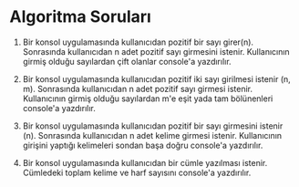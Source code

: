# Algoritma Soruları

1. Bir konsol uygulamasında kullanıcıdan pozitif bir sayı girer(n). Sonrasında kullanıcıdan n adet pozitif sayı girmesini istenir. Kullanıcının girmiş olduğu sayılardan çift olanlar console'a yazdırılır.

2. Bir konsol uygulamasında kullanıcıdan pozitif iki sayı girilmesi istenir (n, m). Sonrasında kullanıcıdan n adet pozitif sayı girmesi istenir. Kullanıcının girmiş olduğu sayılardan m'e eşit yada tam bölünenleri console'a yazdırılır.

3. Bir konsol uygulamasında kullanıcıdan pozitif bir sayı girmesini istenir (n). Sonrasında kullanıcıdan n adet kelime girmesi istenir. Kullanıcının girişini yaptığı kelimeleri sondan başa doğru console'a yazdırılır.

4. Bir konsol uygulamasında kullanıcıdan bir cümle yazılması istenir. Cümledeki toplam kelime ve harf sayısını console'a yazdırılır.
